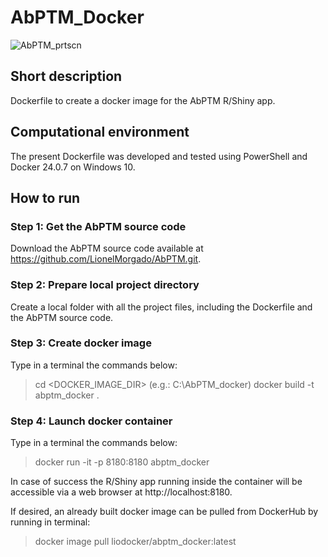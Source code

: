 # AbPTM_Docker
![AbPTM_prtscn](https://github.com/user-attachments/assets/37f85fef-e2d5-422a-875e-e35896b2fbaa)

## Short description
Dockerfile to create a docker image for the AbPTM R/Shiny app.

## Computational environment
The present Dockerfile was developed and tested using PowerShell and Docker 24.0.7 on Windows 10.

## How to run
### Step 1: Get the AbPTM source code
Download the AbPTM source code available at https://github.com/LionelMorgado/AbPTM.git.
### Step 2: Prepare local project directory
Create a local folder with all the project files, including the Dockerfile and the AbPTM source code.
### Step 3: Create docker image
Type in a terminal the commands below:
>cd <DOCKER_IMAGE_DIR> (e.g.: C:\AbPTM_docker)
>docker build -t abptm_docker .
### Step 4: Launch docker container
Type in a terminal the commands below:
>docker run -it -p 8180:8180 abptm_docker

In case of success the R/Shiny app running inside the container will be accessible via a web browser at http://localhost:8180.

If desired, an already built docker image can be pulled from DockerHub by running in terminal:
>docker image pull liodocker/abptm_docker:latest
